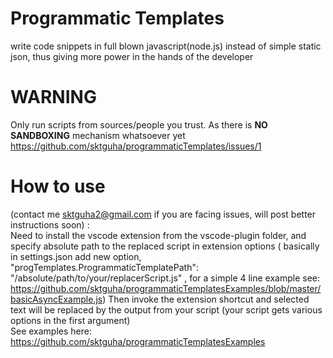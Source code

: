 # Programmatic Templates
write code snippets in full blown javascript(node.js) instead of simple static json, thus giving more power in the hands of the developer
# WARNING 
Only run scripts from sources/people you trust. As there is **NO SANDBOXING** mechanism whatsoever yet https://github.com/sktguha/programmaticTemplates/issues/1<br/>
# How to use
(contact me sktguha2@gmail.com if you are facing issues, will post better instructions soon) : <br/>
Need to install the vscode extension from the vscode-plugin folder, and specify absolute path to the replaced script in extension options ( basically in settings.json add new option, "progTemplates.ProgrammaticTemplatePath": "/absolute/path/to/your/replacerScript.js" , for a simple 4 line example see: https://github.com/sktguha/programmaticTemplatesExamples/blob/master/basicAsyncExample.js)
Then invoke the extension shortcut and selected text will be replaced by the output from your script (your script gets various options in the first argument) 
<br/> See examples here: https://github.com/sktguha/programmaticTemplatesExamples

